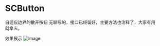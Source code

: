 # SCButton
自适应边界的散开按钮
无聊写的，接口已经留好，主要方法也注释了，大家有用就拿去。

效果展示
![image](https://github.com/tt3tt3tt/SCButton/raw/master/demoGIF/SCButton.gif)
